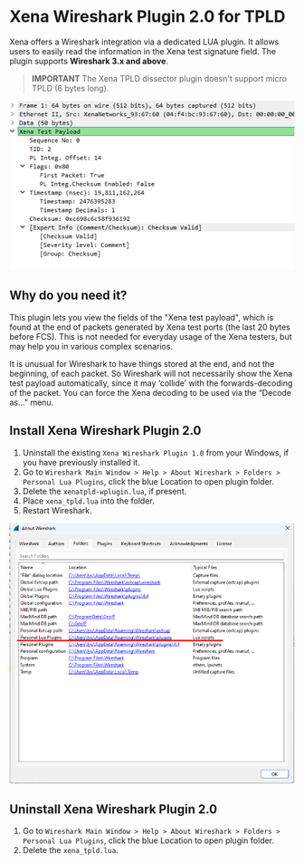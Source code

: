 # Xena Wireshark Plugin 2.0 for TPLD

Xena offers a Wireshark integration via a dedicated LUA plugin. It allows users to easily read the information in the Xena test signature field. The plugin supports **Wireshark 3.x and above**.

> **IMPORTANT**
> The Xena TPLD dissector plugin doesn't support micro TPLD (6 bytes long).

![XTPLD Lua](images/xtpld.png)


## Why do you need it?
This plugin lets you view the fields of the "Xena test payload", which is found at the end of packets generated by Xena test ports (the last 20 bytes before FCS). This is not needed for everyday usage of the Xena testers, but may help you in various complex scenarios.

It is unusual for Wireshark to have things stored at the end, and not the beginning, of each packet. So Wireshark will not necessarily show the Xena test payload automatically, since it may ‘collide’ with the forwards-decoding of the packet. You can force the Xena decoding to be used via the “Decode as...” menu. 

## Install Xena Wireshark Plugin 2.0
1. Uninstall the existing ``Xena Wireshark Plugin 1.0`` from your Windows, if you have previously installed it.
2. Go to `Wireshark Main Window > Help > About Wireshark > Folders > Personal Lua Plugins`, click the blue Location to open plugin folder.
3. Delete the ``xenatpld-wplugin.lua``, if present.
4. Place ``xena_tpld.lua`` into the folder.
5. Restart Wireshark.

![Personal Lua Plugins](images/install.png)


## Uninstall Xena Wireshark Plugin 2.0
1. Go to `Wireshark Main Window > Help > About Wireshark > Folders > Personal Lua Plugins`, click the blue Location to open plugin folder.
2. Delete the ``xena_tpld.lua``.